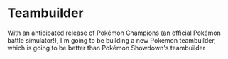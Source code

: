 # Teambuilder

With an anticipated release of Pokémon Champions (an official Pokémon battle simulator!), I'm going to be building a new Pokémon teambuilder, which is going to be better than Pokémon Showdown's teambuilder
